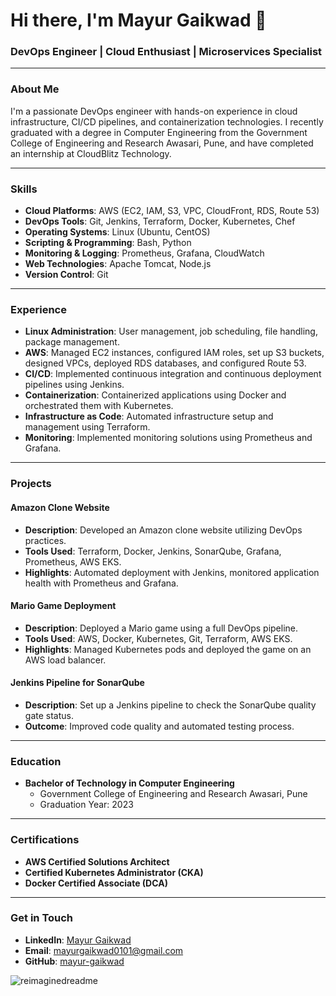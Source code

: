 # Hi there, I'm Mayur Gaikwad 👋

### DevOps Engineer | Cloud Enthusiast | Microservices Specialist

---

### About Me

I'm a passionate DevOps engineer with hands-on experience in cloud infrastructure, CI/CD pipelines, and containerization technologies. I recently graduated with a degree in Computer Engineering from the Government College of Engineering and Research Awasari, Pune, and have completed an internship at CloudBlitz Technology.

---

### Skills

- **Cloud Platforms**: AWS (EC2, IAM, S3, VPC, CloudFront, RDS, Route 53)
- **DevOps Tools**: Git, Jenkins, Terraform, Docker, Kubernetes, Chef
- **Operating Systems**: Linux (Ubuntu, CentOS)
- **Scripting & Programming**: Bash, Python
- **Monitoring & Logging**: Prometheus, Grafana, CloudWatch
- **Web Technologies**: Apache Tomcat, Node.js
- **Version Control**: Git

---

### Experience

- **Linux Administration**: User management, job scheduling, file handling, package management.
- **AWS**: Managed EC2 instances, configured IAM roles, set up S3 buckets, designed VPCs, deployed RDS databases, and configured Route 53.
- **CI/CD**: Implemented continuous integration and continuous deployment pipelines using Jenkins.
- **Containerization**: Containerized applications using Docker and orchestrated them with Kubernetes.
- **Infrastructure as Code**: Automated infrastructure setup and management using Terraform.
- **Monitoring**: Implemented monitoring solutions using Prometheus and Grafana.

---

### Projects

#### Amazon Clone Website
- **Description**: Developed an Amazon clone website utilizing DevOps practices.
- **Tools Used**: Terraform, Docker, Jenkins, SonarQube, Grafana, Prometheus, AWS EKS.
- **Highlights**: Automated deployment with Jenkins, monitored application health with Prometheus and Grafana.

#### Mario Game Deployment
- **Description**: Deployed a Mario game using a full DevOps pipeline.
- **Tools Used**: AWS, Docker, Kubernetes, Git, Terraform, AWS EKS.
- **Highlights**: Managed Kubernetes pods and deployed the game on an AWS load balancer.

#### Jenkins Pipeline for SonarQube
- **Description**: Set up a Jenkins pipeline to check the SonarQube quality gate status.
- **Outcome**: Improved code quality and automated testing process.

---

### Education

- **Bachelor of Technology in Computer Engineering**
  - Government College of Engineering and Research Awasari, Pune
  - Graduation Year: 2023

---

### Certifications

- **AWS Certified Solutions Architect**
- **Certified Kubernetes Administrator (CKA)**
- **Docker Certified Associate (DCA)**

---

### Get in Touch

- **LinkedIn**: [Mayur Gaikwad](https://www.linkedin.com/in/mayur2905)
- **Email**: mayurgaikwad0101@gmail.com
- **GitHub**: [mayur-gaikwad](https://github.com/mayur2905)

<img src="https://myreadme.vercel.app/api/embed/mayur2905?panels=userstatistics,toprepositories,toplanguages,commitgraph" alt="reimaginedreadme" />
